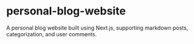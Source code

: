 # personal-blog-website
A personal blog website built using Next.js, supporting markdown posts, categorization, and user comments.

